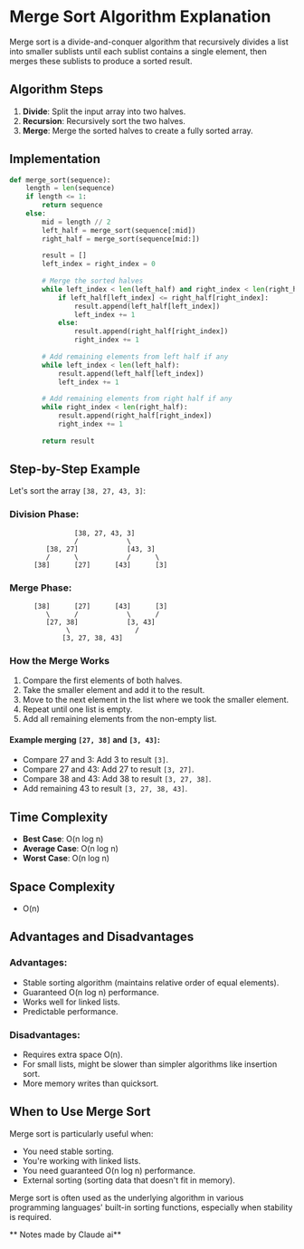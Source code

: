 # Merge Sort Algorithm Explanation

Merge sort is a divide-and-conquer algorithm that recursively divides a list into smaller sublists until each sublist contains a single element, then merges these sublists to produce a sorted result.

## Algorithm Steps
1. **Divide**: Split the input array into two halves.
2. **Recursion**: Recursively sort the two halves.
3. **Merge**: Merge the sorted halves to create a fully sorted array.

## Implementation
```python
def merge_sort(sequence):
    length = len(sequence)
    if length <= 1:
        return sequence
    else:
        mid = length // 2
        left_half = merge_sort(sequence[:mid])
        right_half = merge_sort(sequence[mid:])
        
        result = []
        left_index = right_index = 0
        
        # Merge the sorted halves
        while left_index < len(left_half) and right_index < len(right_half):
            if left_half[left_index] <= right_half[right_index]:
                result.append(left_half[left_index])
                left_index += 1
            else:
                result.append(right_half[right_index])
                right_index += 1
        
        # Add remaining elements from left half if any
        while left_index < len(left_half):
            result.append(left_half[left_index])
            left_index += 1
        
        # Add remaining elements from right half if any
        while right_index < len(right_half):
            result.append(right_half[right_index])
            right_index += 1
            
        return result
```

## Step-by-Step Example

Let's sort the array `[38, 27, 43, 3]`:

### Division Phase:
```
                [38, 27, 43, 3]
                /            \
         [38, 27]            [43, 3]
         /      \            /      \
      [38]      [27]      [43]      [3]
```

### Merge Phase:
```
      [38]      [27]      [43]      [3]
         \      /            \      /
         [27, 38]            [3, 43]
              \                /
             [3, 27, 38, 43]
```

### How the Merge Works
1. Compare the first elements of both halves.
2. Take the smaller element and add it to the result.
3. Move to the next element in the list where we took the smaller element.
4. Repeat until one list is empty.
5. Add all remaining elements from the non-empty list.

#### Example merging `[27, 38]` and `[3, 43]`:
- Compare 27 and 3: Add 3 to result `[3]`.
- Compare 27 and 43: Add 27 to result `[3, 27]`.
- Compare 38 and 43: Add 38 to result `[3, 27, 38]`.
- Add remaining 43 to result `[3, 27, 38, 43]`.

## Time Complexity
- **Best Case**: O(n log n)
- **Average Case**: O(n log n)
- **Worst Case**: O(n log n)

## Space Complexity
- O(n)

## Advantages and Disadvantages

### Advantages:
- Stable sorting algorithm (maintains relative order of equal elements).
- Guaranteed O(n log n) performance.
- Works well for linked lists.
- Predictable performance.

### Disadvantages:
- Requires extra space O(n).
- For small lists, might be slower than simpler algorithms like insertion sort.
- More memory writes than quicksort.

## When to Use Merge Sort
Merge sort is particularly useful when:
- You need stable sorting.
- You're working with linked lists.
- You need guaranteed O(n log n) performance.
- External sorting (sorting data that doesn't fit in memory).

Merge sort is often used as the underlying algorithm in various programming languages' built-in sorting functions, especially when stability is required.


** Notes made by Claude ai** 